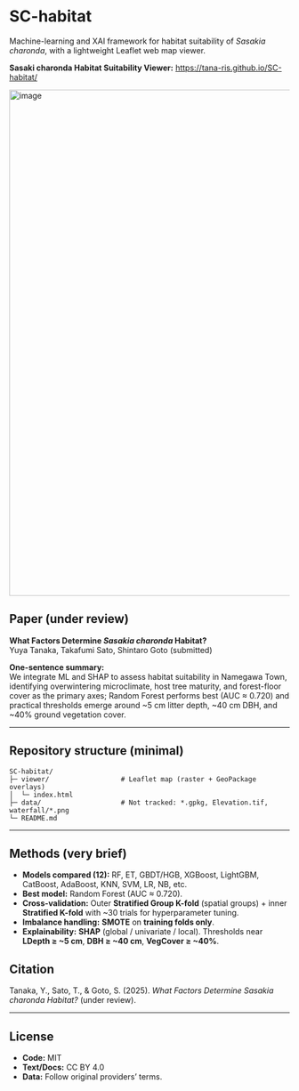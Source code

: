 
# SC-habitat
Machine-learning and XAI framework for habitat suitability of *Sasakia charonda*, with a lightweight Leaflet web map viewer.


**Sasaki charonda Habitat Suitability Viewer:** https://tana-ris.github.io/SC-habitat/


<img width="1919" height="910" alt="image" src="https://github.com/user-attachments/assets/7b31f1a7-f2ba-473c-a583-b8c38292ba44" />

## Paper (under review)
**What Factors Determine *Sasakia charonda* Habitat?**  
Yuya Tanaka, Takafumi Sato, Shintaro Goto (submitted)

**One-sentence summary:**  
We integrate ML and SHAP to assess habitat suitability in Namegawa Town, identifying overwintering microclimate, host tree maturity, and forest-floor cover as the primary axes; Random Forest performs best (AUC ≈ 0.720) and practical thresholds emerge around ~5 cm litter depth, ~40 cm DBH, and ~40% ground vegetation cover.

---

## Repository structure (minimal)

```
SC-habitat/
├─ viewer/                  # Leaflet map (raster + GeoPackage overlays)
│  └─ index.html
├─ data/                    # Not tracked: *.gpkg, Elevation.tif, waterfall/*.png
└─ README.md
```

---


## Methods (very brief)

- **Models compared (12):** RF, ET, GBDT/HGB, XGBoost, LightGBM, CatBoost, AdaBoost, KNN, SVM, LR, NB, etc.  
- **Best model:** Random Forest (AUC ≈ 0.720).  
- **Cross-validation:** Outer **Stratified Group K-fold** (spatial groups) + inner **Stratified K-fold** with ~30 trials for hyperparameter tuning.  
- **Imbalance handling:** **SMOTE** on **training folds only**.  
- **Explainability:** **SHAP** (global / univariate / local). Thresholds near **LDepth ≥ ~5 cm**, **DBH ≥ ~40 cm**, **VegCover ≥ ~40%**.


## Citation

Tanaka, Y., Sato, T., & Goto, S. (2025). *What Factors Determine Sasakia charonda Habitat?* (under review).

---

## License

- **Code:** MIT  
- **Text/Docs:** CC BY 4.0  
- **Data:** Follow original providers’ terms.
